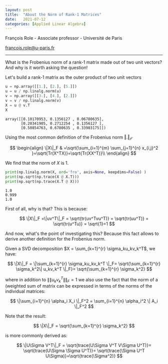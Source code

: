 ```yaml
---
layout: post
title:  "About the Norm of Rank-1 Matrices"
date:   2021-07-12
categories: [Applied Linear Algebra]
---
```


François Role - Associate professor - Université de Paris

<francois.role@u-paris.fr>


---

What is the Frobenius norm of a rank-1 matrix made out of two unit vectors? And why is it worth asking the question!

Let's build a rank-1 matrix as the outer product of two unit vectors


```python
u = np.array([[1.], [2.], [5.]])
u = u / np.linalg.norm(u)
v = np.array([[3.], [4.], [2.]])
v = v / np.linalg.norm(v)
X = u @ v.T
X
```




    array([[0.10170953, 0.1356127 , 0.06780635],
           [0.20341905, 0.2712254 , 0.1356127 ],
           [0.50854763, 0.6780635 , 0.33903175]])



Using the most common definition of the Frobenius norm $‖.‖_𝐹$ 

$$
\begin{align}
\|X\|_F & =\sqrt{\sum_{i=1}^{m} \sum_{j=1}^{n} x_{i,j}^2 }=\sqrt{Tr(X^TX)}=\sqrt{Tr(XX^T)}\\
\end{align}
$$

We find that the norm of $X$ is $1$.


```python
print(np.linalg.norm(X, ord='fro', axis=None, keepdims=False) )
print(np.sqrt(np.trace(X @ X.T)))
print(np.sqrt(np.trace(X.T @ X)))
```

    1.0
    0.999
    1.0


First of all, why is that? This is because:

$$
\|X\|_F =\|uv^T\|_F = \sqrt{tr(uv^Tvu^T)} = \sqrt{tr(uu^T)} = \sqrt{tr(u^Tu)} = \sqrt{1}=1
$$

And now, what's the point of investigating this?
Because this fact allows to derive another definition for the Frobenius norm. 

Given a SVD decomposition  $X = \sum_{k=1}^{r} \sigma_ku_kv_k^T$, we have:

$$
\|X\|_F = \|\sum_{k=1}^{r} \sigma_ku_kv_k^T \|_F= \sqrt{\sum_{k=1}^{r}  \sigma_k^2\| u_kv_k^T \|_F}= \sqrt{\sum_{k=1}^{r}  \sigma_k^2}
$$

where in addition to $\|\| u_kv_k^T \|\|_F=1$ we also use the fact that the norm of a (weighted sum of matrix can be expressed in terms of the norms of the individual matrices:

$$
\|\sum_{i=1}^{n}  \alpha_i  X_i \|_F^2 = \sum_{i=1}^{n}  \alpha_i^2 \| A_i \|_F^2
$$

Note that the result:

$$
\|X\|_F =  \sqrt{\sum_{k=1}^{r}  \sigma_k^2}
$$

is more commonly derived as:

$$
\|U\Sigma V^T\|_F = \sqrt{trace(U\Sigma V^T V\Sigma U^T)}= \sqrt{trace(U\Sigma \Sigma U^T)}= \sqrt{trace(\Sigma U^T U\Sigma)}=\sqrt{trace(\Sigma^2)}
$$

<!--  \sigma_k^2   \sqrt{\sum_{k=1}^{r}  \sigma_k^2}    \sqrt{\sum_{k=1}^{r}}         -->




